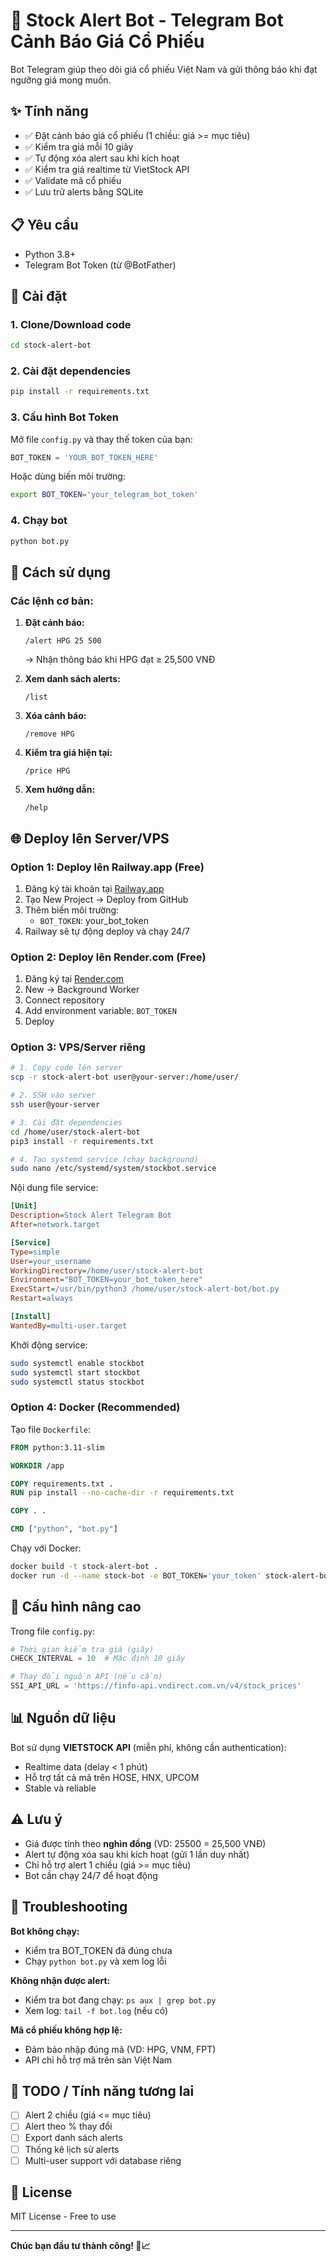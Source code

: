 # 🤖 Stock Alert Bot - Telegram Bot Cảnh Báo Giá Cổ Phiếu

Bot Telegram giúp theo dõi giá cổ phiếu Việt Nam và gửi thông báo khi đạt ngưỡng giá mong muốn.

## ✨ Tính năng

- ✅ Đặt cảnh báo giá cổ phiếu (1 chiều: giá >= mục tiêu)
- ✅ Kiểm tra giá mỗi 10 giây
- ✅ Tự động xóa alert sau khi kích hoạt
- ✅ Kiểm tra giá realtime từ VietStock API
- ✅ Validate mã cổ phiếu
- ✅ Lưu trữ alerts bằng SQLite

## 📋 Yêu cầu

- Python 3.8+
- Telegram Bot Token (từ @BotFather)

## 🚀 Cài đặt

### 1. Clone/Download code

```bash
cd stock-alert-bot
```

### 2. Cài đặt dependencies

```bash
pip install -r requirements.txt
```

### 3. Cấu hình Bot Token

Mở file `config.py` và thay thế token của bạn:

```python
BOT_TOKEN = 'YOUR_BOT_TOKEN_HERE'
```

Hoặc dùng biến môi trường:

```bash
export BOT_TOKEN='your_telegram_bot_token'
```

### 4. Chạy bot

```bash
python bot.py
```

## 📱 Cách sử dụng

### Các lệnh cơ bản:

1. **Đặt cảnh báo:**
   ```
   /alert HPG 25 500
   ```
   → Nhận thông báo khi HPG đạt ≥ 25,500 VNĐ

2. **Xem danh sách alerts:**
   ```
   /list
   ```

3. **Xóa cảnh báo:**
   ```
   /remove HPG
   ```

4. **Kiểm tra giá hiện tại:**
   ```
   /price HPG
   ```

5. **Xem hướng dẫn:**
   ```
   /help
   ```

## 🌐 Deploy lên Server/VPS

### Option 1: Deploy lên Railway.app (Free)

1. Đăng ký tài khoản tại [Railway.app](https://railway.app)
2. Tạo New Project → Deploy from GitHub
3. Thêm biến môi trường:
   - `BOT_TOKEN`: your_bot_token
4. Railway sẽ tự động deploy và chạy 24/7

### Option 2: Deploy lên Render.com (Free)

1. Đăng ký tại [Render.com](https://render.com)
2. New → Background Worker
3. Connect repository
4. Add environment variable: `BOT_TOKEN`
5. Deploy

### Option 3: VPS/Server riêng

```bash
# 1. Copy code lên server
scp -r stock-alert-bot user@your-server:/home/user/

# 2. SSH vào server
ssh user@your-server

# 3. Cài đặt dependencies
cd /home/user/stock-alert-bot
pip3 install -r requirements.txt

# 4. Tạo systemd service (chạy background)
sudo nano /etc/systemd/system/stockbot.service
```

Nội dung file service:

```ini
[Unit]
Description=Stock Alert Telegram Bot
After=network.target

[Service]
Type=simple
User=your_username
WorkingDirectory=/home/user/stock-alert-bot
Environment="BOT_TOKEN=your_bot_token_here"
ExecStart=/usr/bin/python3 /home/user/stock-alert-bot/bot.py
Restart=always

[Install]
WantedBy=multi-user.target
```

Khởi động service:

```bash
sudo systemctl enable stockbot
sudo systemctl start stockbot
sudo systemctl status stockbot
```

### Option 4: Docker (Recommended)

Tạo file `Dockerfile`:

```dockerfile
FROM python:3.11-slim

WORKDIR /app

COPY requirements.txt .
RUN pip install --no-cache-dir -r requirements.txt

COPY . .

CMD ["python", "bot.py"]
```

Chạy với Docker:

```bash
docker build -t stock-alert-bot .
docker run -d --name stock-bot -e BOT_TOKEN='your_token' stock-alert-bot
```

## 🔧 Cấu hình nâng cao

Trong file `config.py`:

```python
# Thời gian kiểm tra giá (giây)
CHECK_INTERVAL = 10  # Mặc định 10 giây

# Thay đổi nguồn API (nếu cần)
SSI_API_URL = 'https://finfo-api.vndirect.com.vn/v4/stock_prices'
```

## 📊 Nguồn dữ liệu

Bot sử dụng **VIETSTOCK API** (miễn phí, không cần authentication):
- Realtime data (delay < 1 phút)
- Hỗ trợ tất cả mã trên HOSE, HNX, UPCOM
- Stable và reliable

## ⚠️ Lưu ý

- Giá được tính theo **nghìn đồng** (VD: 25500 = 25,500 VNĐ)
- Alert tự động xóa sau khi kích hoạt (gửi 1 lần duy nhất)
- Chỉ hỗ trợ alert 1 chiều (giá >= mục tiêu)
- Bot cần chạy 24/7 để hoạt động

## 🐛 Troubleshooting

**Bot không chạy:**
- Kiểm tra BOT_TOKEN đã đúng chưa
- Chạy `python bot.py` và xem log lỗi

**Không nhận được alert:**
- Kiểm tra bot đang chạy: `ps aux | grep bot.py`
- Xem log: `tail -f bot.log` (nếu có)

**Mã cổ phiếu không hợp lệ:**
- Đảm bảo nhập đúng mã (VD: HPG, VNM, FPT)
- API chỉ hỗ trợ mã trên sàn Việt Nam

## 📝 TODO / Tính năng tương lai

- [ ] Alert 2 chiều (giá <= mục tiêu)
- [ ] Alert theo % thay đổi
- [ ] Export danh sách alerts
- [ ] Thống kê lịch sử alerts
- [ ] Multi-user support với database riêng

## 📄 License

MIT License - Free to use

---

**Chúc bạn đầu tư thành công! 🚀📈**
